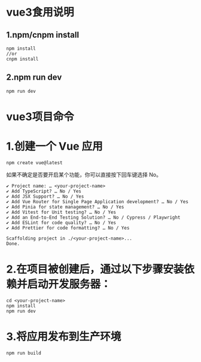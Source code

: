 # vue3食用说明
## 1.npm/cnpm install
```shell
npm install
//or
cnpm install
```
## 2.npm run dev
```shell
npm run dev
```
# vue3项目命令
# 1.创建一个 Vue 应用
```
npm create vue@latest
```
如果不确定是否要开启某个功能，你可以直接按下回车键选择 No。
```
✔ Project name: … <your-project-name>
✔ Add TypeScript? … No / Yes
✔ Add JSX Support? … No / Yes
✔ Add Vue Router for Single Page Application development? … No / Yes
✔ Add Pinia for state management? … No / Yes
✔ Add Vitest for Unit testing? … No / Yes
✔ Add an End-to-End Testing Solution? … No / Cypress / Playwright
✔ Add ESLint for code quality? … No / Yes
✔ Add Prettier for code formatting? … No / Yes

Scaffolding project in ./<your-project-name>...
Done.
```
# 2.在项目被创建后，通过以下步骤安装依赖并启动开发服务器：
```
cd <your-project-name>
npm install
npm run dev
```
# 3.将应用发布到生产环境
```
npm run build
```

